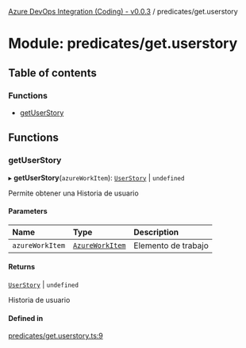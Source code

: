[Azure DevOps Integration (Coding) - v0.0.3](../README.md) / predicates/get.userstory

# Module: predicates/get.userstory

## Table of contents

### Functions

- [getUserStory](predicates_get_userstory.md#getuserstory)

## Functions

### getUserStory

▸ **getUserStory**(`azureWorkItem`): [`UserStory`](../classes/models_agile_userStory.UserStory.md) \| `undefined`

Permite obtener una Historia de usuario

#### Parameters

| Name | Type | Description |
| :------ | :------ | :------ |
| `azureWorkItem` | [`AzureWorkItem`](../classes/models_azureDevOps_azureWorkItem.AzureWorkItem.md) | Elemento de trabajo |

#### Returns

[`UserStory`](../classes/models_agile_userStory.UserStory.md) \| `undefined`

Historia de usuario

#### Defined in

[predicates/get.userstory.ts:9](https://github.com/jeysgar1/azure-devops-api-kms/blob/71b51ad/src/predicates/get.userstory.ts#L9)
